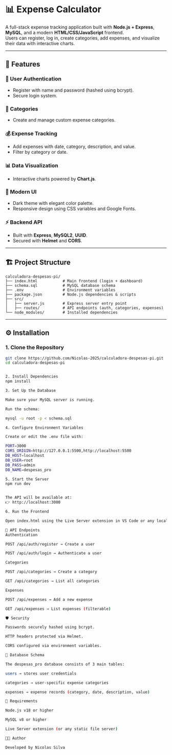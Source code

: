 # 📊 Expense Calculator

A full-stack expense tracking application built with **Node.js + Express**, **MySQL**, and a modern **HTML/CSS/JavaScript** frontend.  
Users can register, log in, create categories, add expenses, and visualize their data with interactive charts.

---

## 🚀 Features

### 🔐 User Authentication
- Register with name and password (hashed using bcrypt).
- Secure login system.

### 📂 Categories
- Create and manage custom expense categories.

### 💰 Expense Tracking
- Add expenses with date, category, description, and value.
- Filter by category or date.

### 📊 Data Visualization
- Interactive charts powered by **Chart.js**.

### 🎨 Modern UI
- Dark theme with elegant color palette.
- Responsive design using CSS variables and Google Fonts.

### ⚡ Backend API
- Built with **Express**, **MySQL2**, **UUID**.
- Secured with **Helmet** and **CORS**.

---

## 🏗️ Project Structure

```
calculadora-despesas-pi/
├── index.html           # Main frontend (login + dashboard)
├── schema.sql           # MySQL database schema
├── .env                 # Environment variables
├── package.json         # Node.js dependencies & scripts
├── src/
│   ├── server.js        # Express server entry point
│   ├── routes/          # API endpoints (auth, categories, expenses)
└── node_modules/        # Installed dependencies
```
---

## ⚙️ Installation

### 1. Clone the Repository
```bash
git clone https://github.com/Nicolas-2025/calculadora-despesas-pi.git
cd calculadora-despesas-pi


2. Install Dependencies
npm install

3. Set Up the Database

Make sure your MySQL server is running.

Run the schema:

mysql -u root -p < schema.sql

4. Configure Environment Variables

Create or edit the .env file with:

PORT=3000
CORS_ORIGIN=http://127.0.0.1:5500,http://localhost:5500
DB_HOST=localhost
DB_USER=root
DB_PASS=admin
DB_NAME=despesas_pro

5. Start the Server
npm run dev


The API will be available at:
👉 http://localhost:3000

6. Run the Frontend

Open index.html using the Live Server extension in VS Code or any local web server.

🔑 API Endpoints
Authentication

POST /api/auth/register → Create a user

POST /api/auth/login → Authenticate a user

Categories

POST /api/categories → Create a category

GET /api/categories → List all categories

Expenses

POST /api/expenses → Add a new expense

GET /api/expenses → List expenses (filterable)

🛡️ Security

Passwords securely hashed using bcrypt.

HTTP headers protected via Helmet.

CORS configured via environment variables.

🧱 Database Schema

The despesas_pro database consists of 3 main tables:

users → stores user credentials

categories → user-specific expense categories

expenses → expense records (category, date, description, value)

📌 Requirements

Node.js v18 or higher

MySQL v8 or higher

Live Server extension (or any static file server)

👨‍💻 Author

Developed by Nicolas Silva
